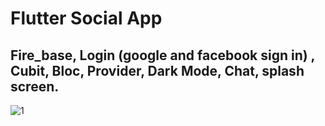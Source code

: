 
# Flutter Social App
## Fire_base, Login (google and facebook sign in) , Cubit, Bloc, Provider, Dark Mode, Chat, splash screen.

![1]([https://firebasestorage.googleapis.com/v0/b/test3-12053.appspot.com/o/users%2FJGJLOTTKeUhuiobGGfydp4a94q12%2FalbumImage%2Freceived_1359791604858470.jpeg?alt=media&token=2f6e64f0-7649-467f-afaa-f5a52faa5c29](https://firebasestorage.googleapis.com/v0/b/test3-12053.appspot.com/o/mxh%2FScreenshot_20230331-152546.jpg?alt=media&token=d98b0459-0fe1-4e94-b812-6c1838e13f23))

